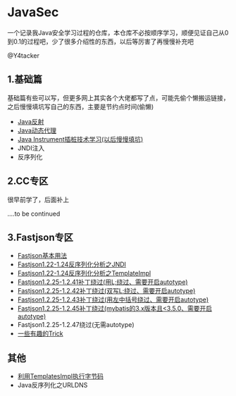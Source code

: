 # JavaSec
一个记录我Java安全学习过程的仓库，本仓库不必按顺序学习，顺便见证自己从0到0.1的过程吧，少了很多介绍性的东西，以后等厉害了再慢慢补充吧

@Y4tacker

## 1.基础篇

基础篇有些可以写，但更多网上其实各个大佬都写了点，可能先偷个懒搬运链接，之后慢慢填坑写自己的东西，主要是节约点时间(偷懒)

- [Java反射](https://github.com/Stakcery/JavaSec/blob/main/1.%E5%9F%BA%E7%A1%80%E7%9F%A5%E8%AF%86/%E5%8F%8D%E5%B0%84/%E5%8F%8D%E5%B0%84.md)
- [Java动态代理](https://github.com/Stakcery/JavaSec/blob/main/1.%E5%9F%BA%E7%A1%80%E7%9F%A5%E8%AF%86/%E5%8A%A8%E6%80%81%E4%BB%A3%E7%90%86/%E5%8A%A8%E6%80%81%E4%BB%A3%E7%90%86.md)
- [Java Instrument插桩技术学习(以后慢慢填坑)](https://github.com/Stakcery/JavaSec/blob/main/1.%E5%9F%BA%E7%A1%80%E7%9F%A5%E8%AF%86/JavaInstrument%E6%8F%92%E6%A1%A9%E6%8A%80%E6%9C%AF/JavaInstrument%E6%8F%92%E6%A1%A9%E6%8A%80%E6%9C%AF.md)
- JNDI注入
- 反序列化

## 2.CC专区

很早前学了，后面补上

....to be continued

## 3.Fastjson专区

- [Fastjson基本用法](https://github.com/Stakcery/JavaSec/blob/main/3.FastJson%E4%B8%93%E5%8C%BA/Fastjson%E5%9F%BA%E6%9C%AC%E7%94%A8%E6%B3%95/Fastjson%E5%9F%BA%E6%9C%AC%E7%94%A8%E6%B3%95.md)
- [Fastjson1.22-1.24反序列化分析之JNDI](https://github.com/Stakcery/JavaSec/blob/main/3.FastJson%E4%B8%93%E5%8C%BA/Fastjson1.22-1.24/Fastjson1.22-1.24%E5%8F%8D%E5%BA%8F%E5%88%97%E5%8C%96%E5%88%86%E6%9E%90%E4%B9%8BJNDI/Fastjson1.22-1.24.md)
- [Fastjson1.22-1.24反序列化分析之TemplateImpl](https://github.com/Stakcery/JavaSec/blob/main/3.FastJson%E4%B8%93%E5%8C%BA/Fastjson1.22-1.24/Fastjson1.22-1.24%E5%8F%8D%E5%BA%8F%E5%88%97%E5%8C%96%E5%88%86%E6%9E%90%E4%B9%8BTemplateImpl/Fastjson1.22-1.24.md)
- [Fastjson1.2.25-1.2.41补丁绕过(用L;绕过、需要开启autotype)](https://github.com/Stakcery/JavaSec/blob/main/3.FastJson%E4%B8%93%E5%8C%BA/Bypass/Fastjson1.2.25-1.2.41%E8%A1%A5%E4%B8%81%E7%BB%95%E8%BF%87/Fastjson1.2.25-1.2.41%E8%A1%A5%E4%B8%81%E7%BB%95%E8%BF%87.md)
- [Fastjson1.2.25-1.2.42补丁绕过(双写L;绕过、需要开启autotype)](https://github.com/Stakcery/JavaSec/blob/main/3.FastJson%E4%B8%93%E5%8C%BA/Bypass/Fastjson1.2.25-1.2.42%E8%A1%A5%E4%B8%81%E7%BB%95%E8%BF%87/Fastjson1.2.25-1.2.42%E8%A1%A5%E4%B8%81%E7%BB%95%E8%BF%87.md)
- [Fastjson1.2.25-1.2.43补丁绕过(用左中括号绕过、需要开启autotype)](https://github.com/Stakcery/JavaSec/blob/main/3.FastJson%E4%B8%93%E5%8C%BA/Bypass/Fastjson1.2.25-1.2.43%E8%A1%A5%E4%B8%81%E7%BB%95%E8%BF%87/Fastjson1.2.25-1.2.43%E8%A1%A5%E4%B8%81%E7%BB%95%E8%BF%87.md)
- [Fastjson1.2.25-1.2.45补丁绕过(mybatis的3.x版本且<3.5.0、需要开启autotype)](https://github.com/Stakcery/JavaSec/blob/main/3.FastJson%E4%B8%93%E5%8C%BA/Bypass/Fastjson1.2.25-1.2.45%E8%A1%A5%E4%B8%81%E7%BB%95%E8%BF%87/Fastjson1.2.25-1.2.45%E8%A1%A5%E4%B8%81%E7%BB%95%E8%BF%87.md)
- Fastjson1.2.25-1.2.47绕过(无需autotype)
- [一些有趣的Trick](https://github.com/Stakcery/JavaSec/blob/main/3.FastJson%E4%B8%93%E5%8C%BA/%E6%9C%89%E8%B6%A3Trick/FastJson%20Trick.md)



## 其他

- [利用TemplatesImpl执行字节码](https://github.com/Stakcery/JavaSec/blob/main/%E5%85%B6%E4%BB%96/%E5%88%A9%E7%94%A8TemplatesImpl%E6%89%A7%E8%A1%8C%E5%AD%97%E8%8A%82%E7%A0%81/%E5%88%A9%E7%94%A8TemplatesImpl%E6%89%A7%E8%A1%8C%E5%AD%97%E8%8A%82%E7%A0%81.md)
- Java反序列化之URLDNS

